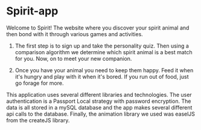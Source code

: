 # Spirit-app

Welcome to Spirit! The website where you discover your spirit animal and then bond with it through various games and activities.

1. The first step is to sign up and take the personality quiz. Then using a comparison algorithm we determine which spirit animal is a best match for you. Now, on to meet your new companion.

2. Once you have your animal you need to keep them happy. Feed it when it's hungry and play with it when it's bored. If you run out of food, just go forage for more.

This application uses several different libraries and technologies. The user authentication is a Passport Local strategy with password encryption. The data is all stored in a mySQL database and the app makes several different api calls to the database. Finally, the animation library we used was easelJS from the createJS library.